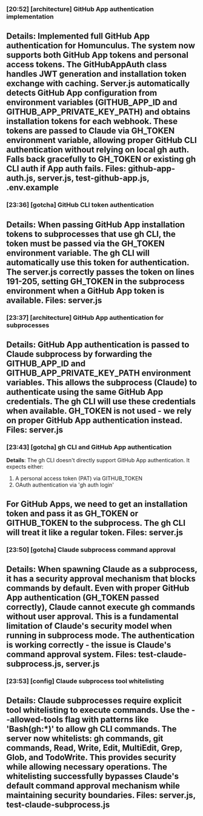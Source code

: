 ### [20:52] [architecture] GitHub App authentication implementation
**Details**: Implemented full GitHub App authentication for Homunculus. The system now supports both GitHub App tokens and personal access tokens. The GitHubAppAuth class handles JWT generation and installation token exchange with caching. Server.js automatically detects GitHub App configuration from environment variables (GITHUB_APP_ID and GITHUB_APP_PRIVATE_KEY_PATH) and obtains installation tokens for each webhook. These tokens are passed to Claude via GH_TOKEN environment variable, allowing proper GitHub CLI authentication without relying on local gh auth. Falls back gracefully to GH_TOKEN or existing gh CLI auth if App auth fails.
**Files**: github-app-auth.js, server.js, test-github-app.js, .env.example
---

### [23:36] [gotcha] GitHub CLI token authentication
**Details**: When passing GitHub App installation tokens to subprocesses that use gh CLI, the token must be passed via the GH_TOKEN environment variable. The gh CLI will automatically use this token for authentication. The server.js correctly passes the token on lines 191-205, setting GH_TOKEN in the subprocess environment when a GitHub App token is available.
**Files**: server.js
---

### [23:37] [architecture] GitHub App authentication for subprocesses
**Details**: GitHub App authentication is passed to Claude subprocess by forwarding the GITHUB_APP_ID and GITHUB_APP_PRIVATE_KEY_PATH environment variables. This allows the subprocess (Claude) to authenticate using the same GitHub App credentials. The gh CLI will use these credentials when available. GH_TOKEN is not used - we rely on proper GitHub App authentication instead.
**Files**: server.js
---

### [23:43] [gotcha] gh CLI and GitHub App authentication
**Details**: The gh CLI doesn't directly support GitHub App authentication. It expects either:
1. A personal access token (PAT) via GITHUB_TOKEN
2. OAuth authentication via 'gh auth login'

For GitHub Apps, we need to get an installation token and pass it as GH_TOKEN or GITHUB_TOKEN to the subprocess. The gh CLI will treat it like a regular token.
**Files**: server.js
---

### [23:50] [gotcha] Claude subprocess command approval
**Details**: When spawning Claude as a subprocess, it has a security approval mechanism that blocks commands by default. Even with proper GitHub App authentication (GH_TOKEN passed correctly), Claude cannot execute gh commands without user approval. This is a fundamental limitation of Claude's security model when running in subprocess mode. The authentication is working correctly - the issue is Claude's command approval system.
**Files**: test-claude-subprocess.js, server.js
---

### [23:53] [config] Claude subprocess tool whitelisting
**Details**: Claude subprocesses require explicit tool whitelisting to execute commands. Use the --allowed-tools flag with patterns like 'Bash(gh:*)' to allow gh CLI commands. The server now whitelists: gh commands, git commands, Read, Write, Edit, MultiEdit, Grep, Glob, and TodoWrite. This provides security while allowing necessary operations. The whitelisting successfully bypasses Claude's default command approval mechanism while maintaining security boundaries.
**Files**: server.js, test-claude-subprocess.js
---

